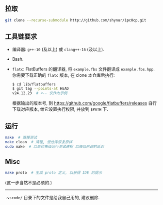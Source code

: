 ## 拉取

```bash
git clone --recurse-submodule http://github.com/shynur/ipc0cp.git
```

## 工具链要求

- 编译器: `g++-10` (及以上) 或 `clang++-16` (及以上).

- Bash.

- `flatc`: FlatBuffers 的翻译器, 将 `example.fbs` 文件翻译成 `example.fbs.hpp`.
  你需要下载正确的 `flatc` 版本, 在 clone 本仓库后执行:

  ```bash
  $ cd lib/flatbuffers
  $ git tag --points-at HEAD
  v24.12.23  # <-- 仅作为示例
  ```

  根据输出的版本号, 到 <https://github.com/google/flatbuffers/releases> 自行下载对应版本,
  给它设置执行权限, 并放到 `$PATH` 下.

## 运行

```bash
make  # 直接测试
make clean  # 清理, 使仓库恢复原样
sudo make  # 以高优先级运行测试进程 以降低轮询的延迟
```

## Misc

```bash
make proto  # 生成 proto 定义, 以获得 IDE 的提示
```

(这一步当然不是必须的.)

___

`.vscode/` 目录下的文件是给我自己用的, 建议删除.
